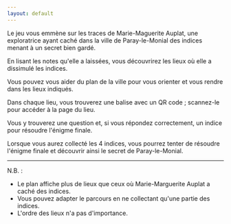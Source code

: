 ```yaml
---
layout: default
---
```


Le jeu vous emmène sur les traces de Marie-Maguerite Auplat, 
une exploratrice ayant caché dans la ville de Paray-le-Monial des indices menant à un secret bien gardé.

En lisant les notes qu'elle a laissées,
vous découvrirez les lieux où elle a dissimulé les indices.

Vous pouvez vous aider du plan de la ville pour vous orienter
et vous rendre dans les lieux indiqués.

Dans chaque lieu, vous trouverez une balise avec un QR code ;
scannez-le pour accéder à la page du lieu.

Vous y trouverez une question et,
si vous répondez correctement, un indice pour résoudre l'énigme finale.

Lorsque vous aurez collecté les 4 indices,
vous pourrez tenter de résoudre l'énigme finale
et découvrir ainsi le secret de Paray-le-Monial.

---

N.B. :
- Le plan affiche plus de lieux que ceux où Marie-Marguerite Auplat a caché des indices.
- Vous pouvez adapter le parcours en ne collectant qu'une partie des indices.
- L'ordre des lieux n'a pas d'importance.